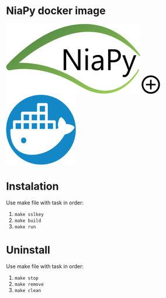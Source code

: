 # NiaPy docker image
<div>
	<img src=".images/NiaPyLogo.png" alt="NiaPy logo" height="191" width="367">
	<img src=".images/plus-sign-in-circle.svg" alt="In combination with" height="50" width="50">
	<img src=".images/icon-slack.svg" alt="Docker logo" height="191" width="191">
</div>

# Instalation
Use make file with task in order:
1. `make sslkey`
2. `make build`
3. `make run`

# Uninstall
Use make file with task in order:
1. `make stop`
2. `make remove`
3. `make clean`
